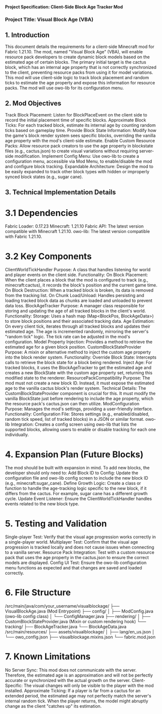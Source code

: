 #### Project Specification: Client-Side Block Age Tracker Mod

### Project Title: Visual Block Age (VBA)

## 1. Introduction

This document details the requirements for a client-side Minecraft mod for Fabric 1.21.10. The mod, named "Visual Block Age" (VBA), will enable resource pack developers to create dynamic block models based on the estimated age of certain blocks. The primary initial target is the cactus block, which has an internal age property that is not correctly synchronized to the client, preventing resource packs from using it for model variations. This mod will use client-side logic to track block placement and random ticks to estimate the age property and expose this information for resource packs. The mod will use owo-lib for its configuration menu.

## 2. Mod Objectives

Track Block Placement: Listen for BlockPlaceEvent on the client side to record the initial placement time of specific blocks.
Approximate Block Ticks: For each tracked block, estimate its internal age by counting random ticks based on gameplay time.
Provide Block State Information: Modify how the game's block render system sees specific blocks, overriding the vanilla age property with the mod's client-side estimate.
Enable Custom Resource Packs: Allow resource pack creators to use the age property in blockstate files (e.g., cactus.json) to create visual variations without requiring server-side modification.
Implement Config Menu: Use owo-lib to create a configuration menu, accessible via Mod Menu, to enable/disable the mod and configure block tracking.
Expandable Architecture: Design the mod to be easily expanded to track other block types with hidden or improperly synced block states (e.g., sugar cane).

## 3. Technical Implementation Details

# 3.1 Dependencies

Fabric Loader: 0.17.23
Minecraft: 1.21.10
Fabric API: The latest version compatible with Minecraft 1.21.10.
owo-lib: The latest version compatible with Fabric 1.21.10.

# 3.2 Key Components

ClientWorldTickHandler
Purpose: A class that handles listening for world and player events on the client side.
Functionality:
On Block Placement: When the client places a block that the mod is configured to track (e.g., minecraft:cactus), it records the block's position and the current game time.
On Block Destruction: When a tracked block is broken, its data is removed from the tracking list.
On Chunk Load/Unload: Handles persisting and loading tracked block data as chunks are loaded and unloaded to prevent data loss.
BlockAgeTracker
Purpose: A manager class responsible for storing and updating the age of all tracked blocks in the client's world.
Functionality:
Storage: Uses a hash map (Map<BlockPos, BlockAgeData>) to store block positions and their associated tracking data.
Age Estimation: On every client tick, iterates through all tracked blocks and updates their estimated age. The age is incremented randomly, mirroring the server's "random tick" logic. The tick rate can be adjusted in the mod's configuration.
Model Property Injection: Provides a method to retrieve the estimated age for a given block position.
CustomBlockStateProvider
Purpose: A mixin or alternative method to inject the custom age property into the block render system.
Functionality:
Override Block State: Intercepts calls to retrieve the block state for a block being rendered.
Inject Age: For tracked blocks, it uses the BlockAgeTracker to get the estimated age and creates a new BlockState with the custom age property set, returning this modified state to the renderer.
ResourcePackCompatibility
Purpose: The mod must not create a new block ID. Instead, it must expose the estimated age to the vanilla cactus block's render system.
Technical Details: The CustomBlockStateProvider component is crucial for this. It must modify the vanilla BlockState just before rendering to include the age property, which the resource pack's cactus.json can then utilize.
ModConfiguration
Purpose: Manages the mod's settings, providing a user-friendly interface.
Functionality:
Configuration File: Stores settings (e.g., enabled/disabled, random tick speed, list of tracked blocks) in a JSON or similar format.
owo-lib Integration: Creates a config screen using owo-lib that lists the supported blocks, allowing users to enable or disable tracking for each one individually.

# 4. Expansion Plan (Future Blocks)

The mod should be built with expansion in mind. To add new blocks, the developer should only need to:
Add Block ID to Config: Update the configuration file and owo-lib config screen to include the new block ID (e.g., minecraft:sugar_cane).
Define Growth Logic: Create a class or function to handle the age-tracking logic specific to the new block, if it differs from the cactus. For example, sugar cane has a different growth cycle.
Update Event Listener: Ensure the ClientWorldTickHandler handles events related to the new block type.

# 5. Testing and Validation

Single-player Test: Verify that the visual age progression works correctly in a single-player world.
Multiplayer Test: Confirm that the visual age progression is tracked locally and does not cause issues when connecting to a vanilla server.
Resource Pack Integration: Test with a custom resource pack that uses the age property in the cactus.json to ensure the correct models are displayed.
Config UI Test: Ensure the owo-lib configuration menu functions as expected and that changes are saved and loaded correctly.

# 6. File Structure

/src/main/java/com/your_username/visualblockage/
├── VisualBlockAge.java (Mod Entrypoint)
├── config/
│   ├── ModConfig.java (owo-lib config class)
│   └── ConfigManager.java
├── rendering/
│   ├── CustomBlockStateProvider.java (Mixin or custom rendering hook)
└── tracking/
    ├── BlockAgeTracker.java
    └── BlockAgeData.java
/src/main/resources/
├── assets/visualblockage/
│   ├── lang/en_us.json
│   └── owo_config.json
├── visualblockage.mixins.json
└── fabric.mod.json

# 7. Known Limitations

No Server Sync: This mod does not communicate with the server. Therefore, the estimated age is an approximation and will not be perfectly accurate or synchronized with the actual growth on the server.
Client-Specific: The visual changes will only be visible to the player with the mod installed.
Approximate Ticking: If a player is far from a cactus for an extended period, the estimated age may not perfectly match the server's internal random tick. When the player returns, the model might abruptly change as the client "catches up" its estimation.
